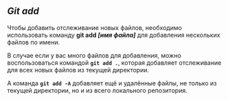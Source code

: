 ## *Git add*

Чтобы добавить отслеживание новых файлов, необходимо использовать команду 
**git add *[имя файла]*** для добавления нескольких файлов по имени.

В случае если у вас много файлов для добавления, можно воспользоваться командой **`git add .`**, которая добавляет отслеживание для всех новых файлов из текущей директории.

 А команда **`git add -A`** добавляет ещё и удалённые файлы, не только из текущей директории, но и из всего локального репозитория.